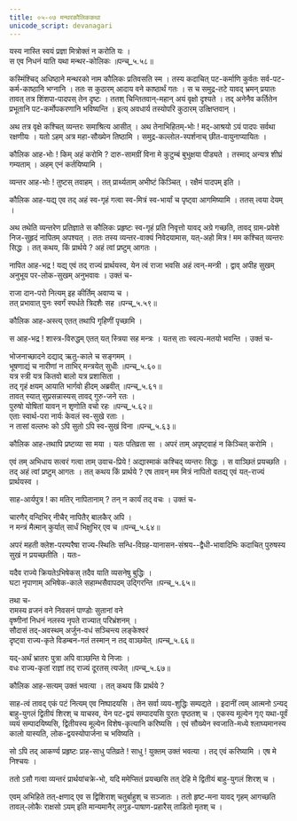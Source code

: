 ```yaml
---
title: ०५-०७ मन्थरकौलिककथा
unicode_script: devanagari
---
```

यस्य नास्ति स्वयं प्रज्ञा मित्रोक्तं न करोति यः ।  
स एव निधनं याति यथा मन्थर-कोलिकः ॥पन्च्_५.५८॥  


कस्मिंश्चिद् अधिष्ठाने मन्थरको नाम कौलिकः प्रतिवसति स्म । तस्य कदाचित् पट-कर्माणि कुर्वतः सर्व-पट-कर्म-काष्ठानि भग्नानि । ततः स कुठारम् आदाय वने काष्ठार्थं गतः । स च समुद्र-तटे यावद् भ्रमन् प्रयातः तावत् तत्र शिंशपा-पादपस् तेन दृष्टः । ततश् चिन्तितवान्-महान् अयं वृक्षो दृश्यते । तद् अनेनैव कर्तितेन प्रभूतानि पट-कर्मोपकरणानि भविष्यन्ति । इत्य् अवधार्य तस्योपरि कुठारम् उत्क्षिप्तवान् ।  

अथ तत्र वृक्षे कश्चित् व्यन्तरः समाश्रित्य आसीत् । अथ तेनाभिहितम्-भोः ! मद्-आश्रयो ऽयं पादपः सर्वथा रक्षणीयः । यतो ऽहम् अत्र महा-सौख्येन तिष्ठामि । समुद्र-कल्लोल-स्पर्शनाच् छीत-वायुनाप्यायितः ।  

कौलिक आह-भोः ! किम् अहं करोमि ? दारु-सामग्रीं विना मे कुटुम्बं बुभुक्षया पीड्यते । तस्माद् अन्यत्र शीघ्रं गम्यताम् । अहम् एनं कर्तयिष्यामि ।  

व्यन्तर आह-भोः ! तुष्टस् तवाहम् । तत् प्रार्थ्यताम् अभीष्टं किञ्चित् । रक्षैमं पादपम् इति ।  

कौलिक आह-यद्य् एव तद् अहं स्व-गृहं गत्वा स्व-मित्रं स्व-भार्यां च पृष्ट्वा आगमिष्यामि । ततस् त्वया देयम् ।  

अथ तथेति व्यन्तरेण प्रतिज्ञाते स कौलिकः प्रहृष्टः स्व-गृहं प्रति निवृत्तो यावद् अग्रे गच्छति, तावद् ग्राम-प्रवेशे निज-सुहृदं नापितम् अपश्यत् । ततः तस्य व्यन्तर-वाक्यं निवेदयामास, यत्-अहो मित्र ! मम कश्चित् व्यन्तरः सिद्धः । तत् कथय, किं प्रार्थये ? अहं त्वां प्रष्टुम् आगतः ।  

नापित आह-भद्र ! यद्य् एवं तद् राज्यं प्रार्थयस्व, येन त्वं राजा भवसि अहं त्वन्-मन्त्री । द्वाव् अपीह सुखम् अनुभूय पर-लोक-सुखम् अनुभवावः । उक्तं च-  

राजा दान-परो नित्यम् इह कीर्तिम् अवाप्य च ।  
तत् प्रभावात् पुनः स्वर्गं स्पर्धते त्रिदशैः सह ॥पन्च्_५.५९॥  

कौलिक आह-अस्त्य् एतत् तथापि गृहिणीं पृच्छामि ।  

स आह-भद्र ! शास्त्र-विरुद्धम् एतत् यत् स्त्रिया सह मन्त्रः । यतस् ताः स्वल्प-मतयो भवन्ति । उक्तं च-  

भोजनाच्छादने दद्याद् ऋतु-काले च सङ्गमम् ।  
भूषणाद्यं च नारीणां न ताभिर् मन्त्रयेत् सुधीः ॥पन्च्_५.६०॥  
यत्र स्त्री यत्र कितवो बालो यत्र प्रशासिता ।  
तद् गृहं क्षयम् आयाति भार्गवो हीदम् अब्रवीत् ॥पन्च्_५.६१॥  
तावत् स्यात् सुप्रसन्नास्यस् तावद् गुरु-जने रतः ।  
पुरुषो योषितां यावन् न शृणोति वचो रहः ॥पन्च्_५.६२॥  
एताः स्वार्थ-परा नार्यः केवलं स्व-सुखे रताः ।  
न तासां वल्लभः को ऽपि सुतो ऽपि स्व-सुखं विना ॥पन्च्_५.६३॥  

कौलिक आह-तथापि प्रष्टव्या सा मया । यतः पतिव्रता सा । अपरं ताम् अपृष्ट्वाहं न किञ्चित् करोमि ।  

एवं तम् अभिधाय सत्वरं गत्वा ताम् उवाच-प्रिये ! अद्यास्माकं कश्चिद् व्यन्तरः सिद्धः । स वाञ्छितं प्रयच्छति । तद् अहं त्वां प्रष्टुम् आगतः । तत् कथय किं प्रार्थये ? एष तावन् मम मित्रं नापितो वतद्य् एवं यत्-राज्यं प्रार्थयस्व ।  

साह-आर्यपुत्र ! का मतिर् नापितानाम् ? तन् न कार्यं तद् वचः । उक्तं च-  

चारणैर् वन्दिभिर् नीचैर् नापितैर् बालकैर् अपि ।  
न मन्त्रं मैत्मान् कुर्यात् सार्धं भिक्षुभिर् एव च ॥पन्च्_५.६४॥  

अपरं महती क्लेश-परम्परैषा राज्य-स्थितिः सन्धि-विग्रह-यानासन-संश्रय--द्वैधी-भावादिभिः कदाचित् पुरुषस्य सुखं न प्रयच्छतीति । यतः-  

यदैव राज्ये क्रियतेऽभिषेकस् तदैव याति व्यसनेषु बुद्धिः ।  
घटा नृपाणाम् अभिषेक-काले सहाम्भसैवापदम् उद्गिरन्ति ॥पन्च्_५.६५॥  

तथा च-  
रामस्य व्रजनं वने निवसनं पाण्डोः सुतानां वने  
वृष्णीनां निधनं नलस्य नृपते राज्यात् परिभ्रंशनम् ।  
सौदासं तद्-अवस्थम् अर्जुन-वधं सञ्चिन्त्य लङ्केश्वरं  
दृष्ट्वा राज्य-कृते विडम्बन-गतं तस्मान् न तद् वाञ्छयेत् ॥पन्च्_५.६६॥  

यद्-अर्थं भ्रातरः पुत्रा अपि वाञ्छन्ति ये निजाः ।  
वधः राज्य-कृतां राज्ञां तद् राज्यं दूरतस् त्यजेत् ॥पन्च्_५.६७॥  

कौलिक आह-सत्यम् उक्तं भवत्या । तत् कथय किं प्रार्थये ?  

साह-त्वं तावद् एकं पटं नित्यम् एव निष्पादयसि । तेन सर्वा व्यय-शुद्धिः सम्पद्यते । इदानीं त्वम् आत्मनो ऽन्यद् बाहु-युगलं द्वितीयं शिरश् च याचस्व, येन पट-द्वयं सम्पादयसि पुरतः पृष्ठतश् च । एकस्य मूल्येन गृःए यथा-पूर्वं व्ययं सम्पादयिष्यसि, द्वितीयस्य मूल्येन विशेष-कृत्यानि करिष्यसि । एवं सौख्येन स्वजाति-मध्ये श्लाघ्यमानस्य कालो यास्यति, लोक-द्वयस्योपार्जना च भविष्यति ।  

सो ऽपि तद् आकर्ण्य प्रहृष्टः प्राह-साधु पतिव्रते ! साधु ! युक्तम् उक्तं भवत्या । तद् एवं करिष्यामि । एष मे निश्चयः ।  

ततो ऽसौ गत्वा व्यन्तरं प्रार्थयांचक्रे-भो, यदि ममेप्सितं प्रयच्छसि तत् देहि मे द्वितीयं बाहु-युगलं शिरश् च ।  

एवम् अभिहिते तत्-क्षणाद् एव स द्विशिराश् चतुर्बाहुश् च सञ्जातः । ततो हृष्ट-मना यावद् गृहम् आगच्छति तावल्-लोकैः राक्षसो ऽयम् इति मान्यमानैर् लगुड-पाषाण-प्रहारैस् ताडितो मृतश् च ।   

